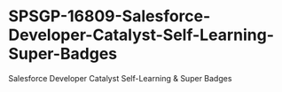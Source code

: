 # SPSGP-16809-Salesforce-Developer-Catalyst-Self-Learning-Super-Badges
Salesforce Developer Catalyst Self-Learning &amp; Super Badges
